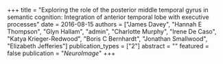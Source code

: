 +++
title = "Exploring the role of the posterior middle temporal gyrus in semantic cognition: Integration of anterior temporal lobe with executive processes"
date = 2016-08-15
authors = ["James Davey", "Hannah E Thompson", "Glyn Hallam", "admin", "Charlotte Murphy", "Irene De Caso", "Katya Krieger-Redwood", "Boris C Bernhardt", "Jonathan Smallwood", "Elizabeth Jefferies"]
publication_types = ["2"]
abstract = ""
featured = false
publication = "*NeuroImage*"
+++

